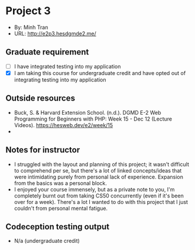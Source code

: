 # Project 3
+ By: Minh Tran
+ URL: <http://e2p3.hesdgmde2.me/>

## Graduate requirement
+ [ ] I have integrated testing into my application
+ [x] I am taking this course for undergraduate credit and have opted out of integrating testing into my application

## Outside resources
+ Buck, S. & Harvard Extension School. (n.d.). DGMD E-2 Web Programming for Beginners with PHP: Week 15 - Dec 12 (Lecture Videos). https://hesweb.dev/e2/week/15
+ 


## Notes for instructor
+ I struggled with the layout and planning of this project; it wasn't difficult to comprehend per se, but there's a lot of linked concepts/ideas that were intimidating purely from personal lack of experience. Expansion from the basics was a personal block.
+ I enjoyed your course immensely, but as a private note to you, I'm completely burnt out from taking CS50 concurrently (even if it's been over for a week). There's a lot I wanted to do with this project that I just couldn't from personal mental fatigue.

## Codeception testing output
- N/a (undergraduate credit)